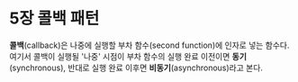 # 5장 콜백 패턴

**콜백**(callback)은 나중에 실행할 부차 함수(second function)에 인자로 넣는 함수다. 여기서 콜백이 실행될 '나중' 시점이 부차 함수의 실행 완료 이전이면 **동기**(synchronous), 반대로 실행 완료 이후면 **비동기**(asynchronous)라고 본다.

